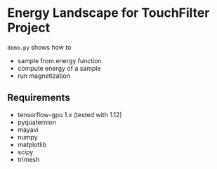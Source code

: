# Energy Landscape for TouchFilter Project
`demo.py` shows how to
* sample from energy function
* compute energy of a sample
* run magnetization

## Requirements
* tensorflow-gpu 1.x (tested with 1.12)
* pyquaternion
* mayavi
* numpy
* matplotlib
* scipy
* trimesh

